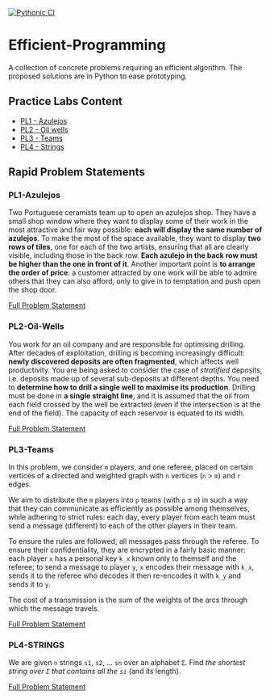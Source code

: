 [![Pythonic CI](https://github.com/mathusanm6/Efficient-Programming/actions/workflows/github_ci.yml/badge.svg)](https://github.com/mathusanm6/Efficient-Programming/actions/workflows/github_ci.yml)

# Efficient-Programming

A collection of concrete problems requiring an efficient algorithm. The proposed solutions are in Python to ease prototyping.

## Practice Labs Content

- [PL1 - Azulejos](#pl1-azulejos)
- [PL2 - Oil wells](#pl2-oil-wells)
- [PL3 - Teams](#pl3-teams)
- [PL4 - Strings](#pl4-strings)

## Rapid Problem Statements

### PL1-Azulejos

Two Portuguese ceramists team up to open an azulejos shop. They have a small shop window where they want to display some of their work in the most attractive and fair way possible: **each will display the same number of azulejos**. To make the most of the space available, they want to display **two rows of tiles**, one for each of the two artists, ensuring that all are clearly visible, including those in the back row. **Each azulejo in the back row must be higher than the one in front of it**. Another important point is **to arrange the order of price**: a customer attracted by one work will be able to admire others that they can also afford, only to give in to temptation and push open the shop door.

[Full Problem Statement](PL1-AZULEJOS/problem.md)

### PL2-Oil-Wells

You work for an oil company and are responsible for optimising drilling. After decades of exploitation, drilling is becoming increasingly difficult: **newly discovered deposits are often fragmented**, which affects well productivity. You are being asked to consider the case of _stratified_ deposits, i.e. deposits made up of several sub-deposits at different depths. You need to **determine how to drill a single well to maximise its production**. Drilling must be done in **a single straight line**, and it is assumed that the oil from each field crossed by the well be extracted (even if the intersection is at the end of the field). The capacity of each reservoir is equated
to its width.

[Full Problem Statement](PL2-OIL/problem.md)

### PL3-Teams

In this problem, we consider `m` players, and one referee, placed on certain vertices of a directed and weighted graph with `n` vertices (`n` > `m`) and `r` edges.

We aim to distribute the `m` players into `p` teams (with `p` ≤ `m`) in such a way that they can communicate as efficiently as possible among themselves, while adhering to strict rules: each day, every player from each team must send a message (different) to each of the other players in their team.

To ensure the rules are followed, all messages pass through the referee. To ensure their confidentiality, they are encrypted in a fairly basic manner: each player `x` has a personal key `k_x` known only to themself and the referee; to send a message to player `y`, `x` encodes their message with `k_x`, sends it to the referee who decodes it then re-encodes it with `k_y` and sends it to `y`.

The cost of a transmission is the sum of the weights of the arcs through which the message travels.

[Full Problem Statement](PL3-TEAMS/problem.md)

### PL4-STRINGS

We are given `n` strings `s1`, `s2`, ... `sn` over an alphabet `Σ`. Find *the shortest string over `Σ` that contains all the `si`* (and its length).

[Full Problem Statement](PL4-STRINGS/problem.md)
